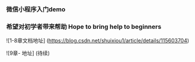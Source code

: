 ### 微信小程序入门demo

### 希望对初学者带来帮助   Hope to bring help to beginners

![1-8章文档地址] (https://blog.csdn.net/shuixiou1/article/details/115603704)

![9章- 地址] (待续)
